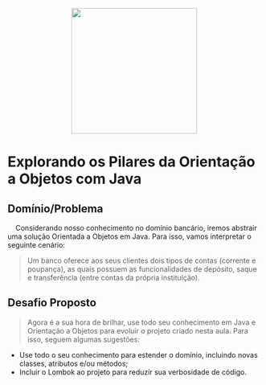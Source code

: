 <p align="center"><a href="https://www.java.com/" float="right"><img src="https://img.freepik.com/free-photo/front-view-arrangement-economy-elements_23-2148793796.jpg" width="250px"/></a></p>

# Explorando os Pilares da Orientação a Objetos com Java

## Domínio/Problema

<p>&nbsp;&nbsp;&nbsp;&nbsp;Considerando nosso conhecimento no domínio bancário, iremos abstrair uma solução Orientada a Objetos em Java. Para isso, vamos interpretar o seguinte cenário:</p>

> Um banco oferece aos seus clientes dois tipos de contas (corrente e poupança), as quais possuem as funcionalidades de depósito, saque e transferência (entre contas da própria instituição).


## Desafio Proposto

> Agora é a sua hora de brilhar, use todo seu conhecimento em Java e Orientação a Objetos para evoluir o projeto criado nesta aula. Para isso, seguem algumas sugestões:
  * Use todo o seu conhecimento para estender o domínio, incluindo novas classes, atributos e/ou métodos;
  * Incluir o Lombok ao projeto para reduzir sua verbosidade de código.
